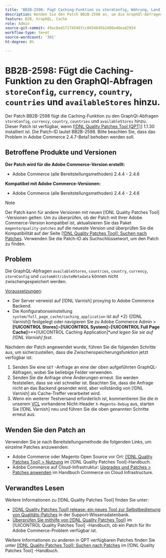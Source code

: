```yaml
---
title: 'BB2B-2598: Fügt Caching-Funktion zu storeConfig, Währung, Land, Ländern, verfügbaren Stores GraphQl-Abfragen hinzu.'
description: Wenden Sie den Patch BB2B-2598 an, um die GraphQl-Abfragen von storeConfig, Währung, Land, Ländern und availableStores um eine Caching-Funktion hinzuzufügen.
feature: B2B, GraphQL, Cache
role: Admin
source-git-commit: 49ac8ad1f174546fcc0454645b2480a40ead2924
workflow-type: tm+mt
source-wordcount: '391'
ht-degree: 0%

---
```


# BB2B-2598: Fügt die Caching-Funktion zu den GraphQl-Abfragen `storeConfig`, `currency`, `country`, `countries` und `availableStores` hinzu.

Der Patch BB2B-2598 fügt die Caching-Funktion zu den GraphQl-Abfragen `storeConfig`, `currency`, `country`, `countries` und `availableStores` hinzu. Dieser Patch ist verfügbar, wenn [[!DNL Quality Patches Tool (QPT)]](https://experienceleague.adobe.com/en/docs/commerce-knowledge-base/kb/announcements/commerce-announcements/magento-quality-patches-released-new-tool-to-self-serve-quality-patches) 1.1.30 installiert ist. Die Patch-ID lautet BB2B-2598. Bitte beachten Sie, dass das Problem in Adobe Commerce 2.4.7-Beta1 behoben werden soll.

## Betroffene Produkte und Versionen

**Der Patch wird für die Adobe Commerce-Version erstellt:**

* Adobe Commerce (alle Bereitstellungsmethoden) 2.4.4 - 2.4.6

**Kompatibel mit Adobe Commerce-Versionen:**

* Adobe Commerce (alle Bereitstellungsmethoden) 2.4.4 - 2.4.6

>[!NOTE]
>
>Der Patch kann für andere Versionen mit neuen [!DNL Quality Patches Tool] -Versionen gelten. Um zu überprüfen, ob der Patch mit Ihrer Adobe Commerce-Version kompatibel ist, aktualisieren Sie das Paket `magento/quality-patches` auf die neueste Version und überprüfen Sie die Kompatibilität auf der Seite [[!DNL Quality Patches Tool]: Suchen nach Patches](https://experienceleague.adobe.com/tools/commerce-quality-patches/index.html). Verwenden Sie die Patch-ID als Suchschlüsselwort, um den Patch zu finden.

## Problem

Die GraphQL-Abfragen `availableStores`, `countries`, `country`, `currency`, `storeConfig` und `customAttributeMetadata` können nicht zwischengespeichert werden.

<u>Voraussetzungen</u>:

* Der Server verweist auf [!DNL Varnish] proxying to Adobe Commerce Backend.
* Die Konfigurationseinstellung `system/full_page_cache/caching_application` ist auf *2} ([!DNL Varnish]) festgelegt oder navigieren Sie zu Adobe Commerce Admin >**[!UICONTROL Stores]**>**[!UICONTROL System]**>**[!UICONTROL Full Page Cache]**>**[!UICONTROL Caching Application]**und legen Sie sie auf [!DNL Varnish] fest.*

Nachdem der Patch angewendet wurde, führen Sie die folgenden Schritte aus, um sicherzustellen, dass die Zwischenspeicherungsfunktion jetzt verfügbar ist:

1. Senden Sie eine `GET` -Anfrage an eine der oben aufgeführten GraphQL-Abfragen, wobei Sie beliebige Felder verwenden.
1. Senden Sie die Anfrage ohne Änderungen erneut. Sie werden feststellen, dass sie viel schneller ist. Beachten Sie, dass die Anfrage nicht an das Backend gesendet wird, aber vollständig von [!DNL Varnish] als Cache-Treffer verarbeitet wird.
1. Wenn ein weiterer Testversand erforderlich ist, kommentieren Sie die in unserem [VCL](https://github.com/magento/magento2/blob/026e5b29a5edfd619bbdea62d636b3cab2ea03b4/app/code/Magento/PageCache/etc/varnish6.vcl#L227) vorhandene Nicht-Header `X-Magento-Debug` aus, starten Sie [!DNL Varnish] neu und führen Sie die oben genannten Schritte erneut aus.

## Wenden Sie den Patch an

Verwenden Sie je nach Bereitstellungsmethode die folgenden Links, um einzelne Patches anzuwenden:

* Adobe Commerce oder Magento Open Source vor Ort: [[!DNL Quality Patches Tool] > Nutzung](https://experienceleague.adobe.com/docs/commerce-operations/tools/quality-patches-tool/usage.html) im [!DNL Quality Patches Tool]-Handbuch.
* Adobe Commerce auf Cloud-Infrastruktur: [Upgrades und Patches > Patches anwenden](https://experienceleague.adobe.com/docs/commerce-cloud-service/user-guide/develop/upgrade/apply-patches.html) im Handbuch Commerce on Cloud Infrastructure.

## Verwandtes Lesen

Weitere Informationen zu [!DNL Quality Patches Tool] finden Sie unter:

* [[!DNL Quality Patches Tool] release: ein neues Tool zur Selbstbedienung von Qualitäts-Patches](https://experienceleague.adobe.com/en/docs/commerce-knowledge-base/kb/announcements/commerce-announcements/magento-quality-patches-released-new-tool-to-self-serve-quality-patches) in der Support-Wissensdatenbank.
* [Überprüfen Sie mithilfe von  [!DNL Quality Patches Tool]](/help/tools/quality-patches-tool/patches-available-in-qpt/check-patch-for-magento-issue-with-magento-quality-patches.md) im [!UICONTROL Quality Patches Tool] -Handbuch, ob ein Patch für Ihr Adobe Commerce-Problem verfügbar ist.


Weitere Informationen zu anderen in QPT verfügbaren Patches finden Sie unter [[!DNL Quality Patches Tool]: Suchen nach Patches](https://experienceleague.adobe.com/tools/commerce-quality-patches/index.html) im [!DNL Quality Patches Tool] -Handbuch.
